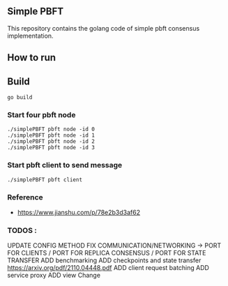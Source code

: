 Simple PBFT
------

This repository contains the golang code of simple pbft consensus implementation.

  
How to run
------

## Build

```shell script
go build 
```

### Start four pbft node

```shell script
./simplePBFT pbft node -id 0
./simplePBFT pbft node -id 1
./simplePBFT pbft node -id 2
./simplePBFT pbft node -id 3
```

### Start pbft client to send message

```shell script
./simplePBFT pbft client
```


### Reference

- https://www.jianshu.com/p/78e2b3d3af62


### TODOS :
UPDATE CONFIG METHOD
FIX COMMUNICATION/NETWORKING -> PORT FOR CLIENTS / PORT FOR REPLICA CONSENSUS / PORT FOR STATE TRANSFER
ADD benchmarking
ADD checkpoints and state transfer https://arxiv.org/pdf/2110.04448.pdf
ADD client request batching
ADD service proxy 
ADD view Change
